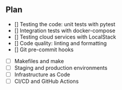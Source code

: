 ## Plan

- [] Testing the code: unit tests with pytest
- [] Integration tests with docker-compose
- [] Testing cloud services with LocalStack
- [] Code quality: linting and formatting
- [] Git pre-commit hooks
- [ ] Makefiles and make
- [ ] Staging and production environments
- [ ] Infrastructure as Code
- [ ] CI/CD and GitHub Actions